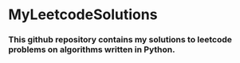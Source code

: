 # MyLeetcodeSolutions

### This github repository contains my solutions to leetcode problems on algorithms written in Python.
